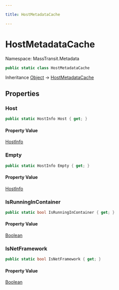 ```yaml
---

title: HostMetadataCache

---
```


# HostMetadataCache

Namespace: MassTransit.Metadata

```csharp
public static class HostMetadataCache
```

Inheritance [Object](https://learn.microsoft.com/en-us/dotnet/api/system.object) → [HostMetadataCache](../masstransit-metadata/hostmetadatacache)

## Properties

### **Host**

```csharp
public static HostInfo Host { get; }
```

#### Property Value

[HostInfo](../masstransit/hostinfo)<br/>

### **Empty**

```csharp
public static HostInfo Empty { get; }
```

#### Property Value

[HostInfo](../masstransit/hostinfo)<br/>

### **IsRunningInContainer**

```csharp
public static bool IsRunningInContainer { get; }
```

#### Property Value

[Boolean](https://learn.microsoft.com/en-us/dotnet/api/system.boolean)<br/>

### **IsNetFramework**

```csharp
public static bool IsNetFramework { get; }
```

#### Property Value

[Boolean](https://learn.microsoft.com/en-us/dotnet/api/system.boolean)<br/>
